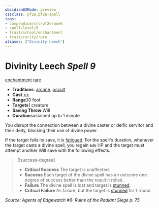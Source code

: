 ```yaml
---
obsidianUIMode: preview
cssclass: pf2e,pf2e-spell
tags:
- compendium/src/pf2e/aoe6
- spell/level/9
- trait/school/enchantment
- trait/rarity/rare
aliases: ["Divinity Leech"]
---
```

# Divinity Leech *Spell 9*   
[enchantment](enchantment.md)  [rare](rare.md)  

- **Traditions**: [arcane](arcane.md), [occult](occult.md)
- **Cast** [>>](chapter-9-playing-the-game.md#Actions "Two-Action") 
- **Range**30 foot
- **Targets**1 creature
- **Saving Throw** Will
- **Duration**sustained up to 1 minute

You disrupt the connection between a divine caster or deific servitor and their deity, blocking their use of divine power.

If the target fails its save, it is [fatigued](conditions.md#Fatigued). For the spell's duration, whenever the target casts a divine spell, you regain `6d6` HP and the target must attempt another Will save with the following effects.

> [!success-degree] 
> - **Critical Success** The target is unaffected.
> - **Success** Each target of the divine spell has an outcome one degree of success better than the result it rolled.
> - **Failure** The divine spell is lost and target is [stunned](conditions.md#Stunned).
> - **Critical Failure** As failure, but the target is [stunned](conditions.md#Stunned) for 1 round.

*Source: Agents of Edgewatch #6: Ruins of the Radiant Siege p. 75*
